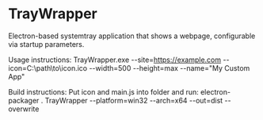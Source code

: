 # TrayWrapper
Electron-based systemtray application that shows a webpage, configurable via startup parameters.

Usage instructions:
TrayWrapper.exe --site=https://example.com --icon=C:\path\to\icon.ico --width=500 --height=max --name="My Custom App"

Build instructions:
Put icon and main.js into folder and run: electron-packager . TrayWrapper --platform=win32 --arch=x64 --out=dist --overwrite
